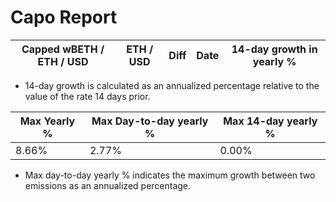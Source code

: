 # Capo Report

| Capped wBETH / ETH / USD | ETH / USD | Diff | Date | 14-day growth in yearly % |
| --- | --- | --- | --- | --- |


* 14-day growth is calculated as an annualized percentage relative to the value of the rate 14 days prior. 


| Max Yearly % | Max Day-to-day yearly % | Max 14-day yearly % | 
| --- | --- | --- |
| 8.66% | 2.77% | 0.00% | 


* Max day-to-day yearly % indicates the maximum growth between two emissions as an annualized percentage. 
